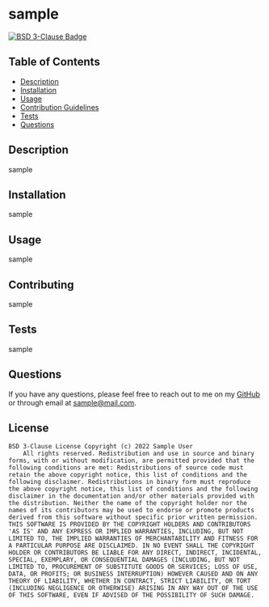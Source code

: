 # sample
  [![BSD 3-Clause Badge](https://img.shields.io/badge/License-BSD%203--Clause-blue.svg)](https://opensource.org/licenses/BSD-3-Clause)

  ## Table of Contents
  * [Description](#description)
  * [Installation](#installation)
  * [Usage](#usage)
  * [Contribution Guidelines](#contributing)
  * [Tests](#tests)
  * [Questions](#questions)
  
  ## Description
  sample
  
  ## Installation
  sample

  ## Usage
  sample

  ## Contributing
  sample

  ## Tests
  sample

  ## Questions
  If you have any questions, please feel free to reach out to me on my [GitHub](github.com/elarso2) or through email at sample@mail.com.
  
  ## License
    BSD 3-Clause License Copyright (c) 2022 Sample User
        All rights reserved. Redistribution and use in source and binary forms, with or without modification, are permitted provided that the following conditions are met: Redistributions of source code must retain the above copyright notice, this list of conditions and the following disclaimer. Redistributions in binary form must reproduce the above copyright notice, this list of conditions and the following disclaimer in the documentation and/or other materials provided with the distribution. Neither the name of the copyright holder nor the names of its contributors may be used to endorse or promote products derived from this software without specific prior written permission. THIS SOFTWARE IS PROVIDED BY THE COPYRIGHT HOLDERS AND CONTRIBUTORS 'AS IS' AND ANY EXPRESS OR IMPLIED WARRANTIES, INCLUDING, BUT NOT LIMITED TO, THE IMPLIED WARRANTIES OF MERCHANTABILITY AND FITNESS FOR A PARTICULAR PURPOSE ARE DISCLAIMED. IN NO EVENT SHALL THE COPYRIGHT HOLDER OR CONTRIBUTORS BE LIABLE FOR ANY DIRECT, INDIRECT, INCIDENTAL, SPECIAL, EXEMPLARY, OR CONSEQUENTIAL DAMAGES (INCLUDING, BUT NOT LIMITED TO, PROCUREMENT OF SUBSTITUTE GOODS OR SERVICES; LOSS OF USE, DATA, OR PROFITS; OR BUSINESS INTERRUPTION) HOWEVER CAUSED AND ON ANY THEORY OF LIABILITY, WHETHER IN CONTRACT, STRICT LIABILITY, OR TORT (INCLUDING NEGLIGENCE OR OTHERWISE) ARISING IN ANY WAY OUT OF THE USE OF THIS SOFTWARE, EVEN IF ADVISED OF THE POSSIBILITY OF SUCH DAMAGE.

  